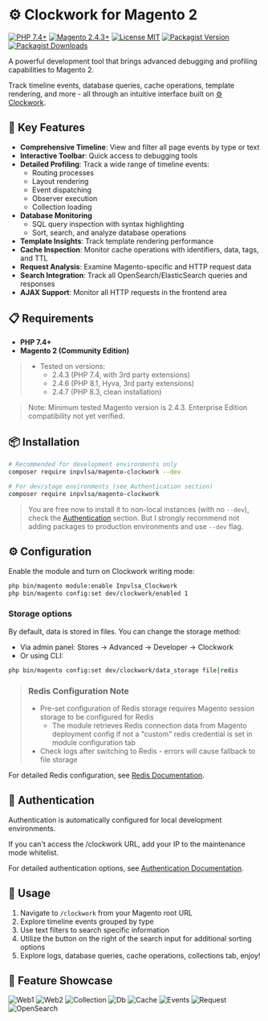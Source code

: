 # ⚙️ Clockwork for Magento 2

[![PHP 7.4+](https://img.shields.io/badge/PHP-7.4%2B-blue.svg)](#)
[![Magento 2.4.3+](https://img.shields.io/badge/Magento-2.4.3%2B-orange.svg)](#)
[![License MIT](https://img.shields.io/badge/License-MIT-green.svg)](#)
[![Packagist Version](https://img.shields.io/packagist/v/inpvlsa/magento-clockwork)](https://packagist.org/packages/inpvlsa/magento-clockwork)
[![Packagist Downloads](https://img.shields.io/packagist/dt/inpvlsa/magento-clockwork)](#)

A powerful development tool that brings advanced debugging and profiling capabilities to Magento 2.

Track timeline events, database queries, cache operations, template rendering, and more - all through an intuitive interface built on [⚙️ Clockwork](https://github.com/itsgoingd/clockwork).

## 🚀 Key Features

- **Comprehensive Timeline**: View and filter all page events by type or text
- **Interactive Toolbar**: Quick access to debugging tools
- **Detailed Profiling**: Track a wide range of timeline events:
  - Routing processes
  - Layout rendering
  - Event dispatching
  - Observer execution
  - Collection loading
- **Database Monitoring**
  - SQL query inspection with syntax highlighting
  - Sort, search, and analyze database operations
- **Template Insights**: Track template rendering performance
- **Cache Inspection**: Monitor cache operations with identifiers, data, tags, and TTL
- **Request Analysis**: Examine Magento-specific and HTTP request data
- **Search Integration**: Track all OpenSearch/ElasticSearch queries and responses
- **AJAX Support**: Monitor all HTTP requests in the frontend area

## 📋 Requirements

- **PHP 7.4+**
- **Magento 2 (Community Edition)**

> - Tested on versions:
>    - 2.4.3 (PHP 7.4, with 3rd party extensions)
>    - 2.4.6 (PHP 8.1, Hyva, 3rd party extensions)
>    - 2.4.7 (PHP 8.3, clean installation)

> Note: Minimum tested Magento version is 2.4.3. Enterprise Edition compatibility not yet verified.

## 📦 Installation

```bash
# Recommended for development environments only
composer require inpvlsa/magento-clockwork --dev

# For dev/stage environments (see Authentication section)
composer require inpvlsa/magento-clockwork
```

> You are free now to install it to non-local instances (with no `--dev`), check the [Authentication](#-authentication) section. But I strongly recommend not adding packages to production environments and use `--dev` flag.

## ⚙️ Configuration

Enable the module and turn on Clockwork writing mode:

```bash
php bin/magento module:enable Inpvlsa_Clockwork
php bin/magento config:set dev/clockwork/enabled 1
```

### Storage options

By default, data is stored in files. You can change the storage method:

- Via admin panel: Stores → Advanced → Developer → Clockwork
- Or using CLI:

```bash
php bin/magento config:set dev/clockwork/data_storage file|redis 
```

> ### Redis Configuration Note
> - Pre-set configuration of Redis storage requires Magento session storage to be configured for Redis
>   - The module retrieves Redis connection data from Magento deployment config if not a "custom" redis credential is set in module configuration tab
> - Check logs after switching to Redis - errors will cause fallback to file storage

For detailed Redis configuration, see <ins>[Redis Documentation](_doc/Redis.md)</ins>.

## 🔐 Authentication

Authentication is automatically configured for local development environments.

If you can't access the /clockwork URL, add your IP to the maintenance mode whitelist.

For detailed authentication options, see <ins>[Authentication Documentation](_doc/Authentication.md)</ins>.

## 🧩 Usage

1. Navigate to `/clockwork` from your Magento root URL
2. Explore timeline events grouped by type
3. Use text filters to search specific information
4. Utilize the button on the right of the search input for additional sorting options
5. Explore logs, database queries, cache operations, collections tab, enjoy!

## 📸 Feature Showcase

![Web1](https://github.com/INPVLSA/magento-clockwork/blob/assets/repo_asset/Web.png?raw=true)
![Web2](https://github.com/INPVLSA/magento-clockwork/blob/assets/repo_asset/Web2.png?raw=true)
![Collection](https://github.com/INPVLSA/magento-clockwork/blob/assets/repo_asset/Collection.png?raw=true)
![Db](https://github.com/INPVLSA/magento-clockwork/blob/assets/repo_asset/Db.png?raw=true)
![Cache](https://github.com/INPVLSA/magento-clockwork/blob/assets/repo_asset/Cache.png?raw=true)
![Events](https://github.com/INPVLSA/magento-clockwork/blob/assets/repo_asset/Events.png?raw=true)
![Request](https://github.com/INPVLSA/magento-clockwork/blob/assets/repo_asset/Request.png?raw=true)
![OpenSearch](https://github.com/INPVLSA/magento-clockwork/blob/assets/repo_asset/OpenSearch.png?raw=true)
